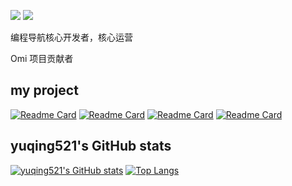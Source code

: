 ![](https://visitor-badge.glitch.me/badge?page_id=yuqing521.readme)
![](http://antzuhl.cn:4000/get/@yuqing521.readme)

编程导航核心开发者，核心运营

Omi 项目贡献者

## my project
[![Readme Card](https://github-readme-stats.vercel.app/api/pin/?username=YuTools-FE&repo=yu-website)](https://github.com/YuTools-FE/yu-website)
[![Readme Card](https://github-readme-stats.vercel.app/api/pin/?username=YuTools-FE&repo=yu-react-template)](https://github.com/YuTools-FE/yu-react-template)
[![Readme Card](https://github-readme-stats.vercel.app/api/pin/?username=YuTools-FE&repo=yucli)](https://github.com/YuTools-FE/yucli)
[![Readme Card](https://github-readme-stats.vercel.app/api/pin/?username=YuTools-FE&repo=yu-components)](https://github.com/YuTools-FE/yu-components)
## yuqing521's GitHub stats
[![yuqing521's GitHub stats](https://github-readme-stats.vercel.app/api?username=yuqing521)](https://github.com/yuqing521/github-readme-stats)
[![Top Langs](https://github-readme-stats.vercel.app/api/top-langs/?username=yuqing521&layout=compact&hide=html)](https://github.com/yuqing521/github-readme-stats)

